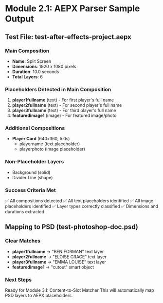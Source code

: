 # Module 2.1: AEPX Parser Sample Output

## Test File: test-after-effects-project.aepx

### Main Composition
- **Name**: Split Screen
- **Dimensions**: 1920 x 1080 pixels
- **Duration**: 10.0 seconds
- **Total Layers**: 6

### Placeholders Detected in Main Composition
1. **player1fullname** (text) - For first player's full name
2. **player2fullname** (text) - For second player's full name
3. **player3fullname** (text) - For third player's full name
4. **featuredimage1** (image) - For featured image/photo

### Additional Compositions
- **Player Card** (640x360, 5.0s)
  - playername (text placeholder)
  - playerphoto (image placeholder)

### Non-Placeholder Layers
- Background (solid)
- Divider Line (shape)

### Success Criteria Met
✅ All compositions detected
✅ All text placeholders identified
✅ All image placeholders identified
✅ Layer types correctly classified
✅ Dimensions and durations extracted

## Mapping to PSD (test-photoshop-doc.psd)

### Clear Matches
- **player1fullname** → "BEN FORMAN" text layer
- **player2fullname** → "ELOISE GRACE" text layer
- **player3fullname** → "EMMA LOUISE" text layer
- **featuredimage1** → "cutout" smart object

### Next Steps
Ready for Module 3.1: Content-to-Slot Matcher
This will automatically map PSD layers to AEPX placeholders.
